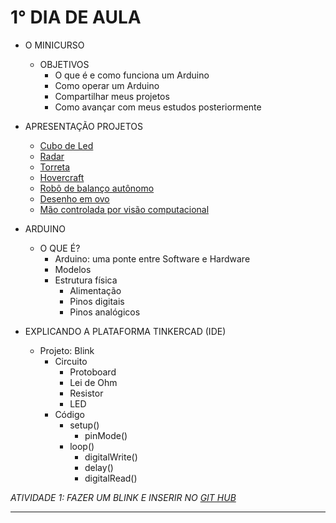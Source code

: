 # 1° DIA DE AULA

- O MINICURSO 
   - OBJETIVOS
       - O que é e como funciona um Arduino
       - Como operar um Arduino
       - Compartilhar meus projetos
       - Como avançar com meus estudos posteriormente

- APRESENTAÇÃO PROJETOS
   - [Cubo de Led](https://www.youtube.com/watch?v=T5Aq7cRc-mU&t=6s)
   - [Radar](https://www.youtube.com/watch?v=kQRYIH2HwfY&t=7s)
   - [Torreta](https://www.youtube.com/watch?v=WR17Wdy998s&t=138s)
   - [Hovercraft](https://www.youtube.com/watch?v=2XIG_DD4tt4&t=7s)
   - [Robô de balanço autônomo](https://www.youtube.com/watch?v=aUbBUd-hBLI&t=4s)
   - [Desenho em ovo](https://www.youtube.com/watch?v=cFJ1CX3XbK0)
   - [Mão controlada por visão computacional](https://www.youtube.com/watch?v=M59KuMRq7Ng)

- ARDUINO
   - O QUE É?
      - Arduino: uma ponte entre Software e Hardware 
      - Modelos
      - Estrutura física 
         - Alimentação
         - Pinos digitais
         - Pinos analógicos

- EXPLICANDO A PLATAFORMA TINKERCAD (IDE)
   -  Projeto: Blink
      - Circuito
         - Protoboard
         - Lei de Ohm
         - Resistor
         - LED
      - Código
         - setup()
            - pinMode()
         - loop()
            - digitalWrite()
            - delay()
            - digitalRead()

*ATIVIDADE 1: FAZER UM BLINK E INSERIR NO [GIT HUB](https://github.com/ras-ufcg)* 

---
